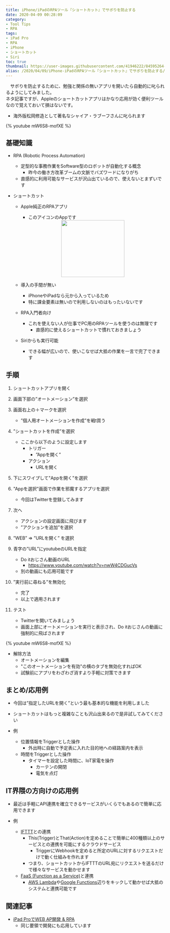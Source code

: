 ```yaml
---
title: iPhone/iPadのRPAツール『ショートカット』でサボりを防止する
date: 2020-04-09 00:28:09
category: 
- Tool Tips
- RPA
tags: 
- iPad Pro
- RPA
- iPhone
- ショートカット
- Siri
toc: true
thumbnail: https://user-images.githubusercontent.com/41946222/84595264-d083a200-ae91-11ea-9d57-a9b0a6e0ac4b.png
alias: /2020/04/09/iPhone-iPadのRPAツール『ショートカット』でサボりを防止する/
---
```

  
　サボりを防止するために、勉強と関係の無いアプリを開いたら自動的に叱られるようにしてみました。  
ネタ記事ですが、Appleのショートカットアプリはかなり応用が効く便利ツールなので覚えておいて損はないです。  
  
- 海外版松岡修造として著名なシャイア・ラブーフさんに叱られます

{% youtube mW6S8-mofXE %}

<!-- toc -->

## 基礎知識
- RPA (Robotic Process Automation)
    - 定型的な事務作業をSoftware型のロボットが自動化する概念
        - 昨今の働き方改革ブームの文脈でバズワードになりがち
    - 直感的に利用可能なサービスが沢山出ているので、使えないとまずいです

- ショートカット
    - Apple純正のRPAアプリ
        - このアイコンのAppです
          
        <div style="text-align:center;">
        <img src="https://user-images.githubusercontent.com/41946222/78804246-e0e35080-79fa-11ea-82a5-5621aaefd7a5.png" height="180px" width="200px">
        </div>

    - 導入の手間が無い
        - iPhoneやiPadなら元から入っているため
        - 特に課金要素は無いので利用しないのはもったいないです
    - RPA入門者向け
        - これを使えない人が仕事でPC用のRPAツールを使うのは無理です
            - 直感的に使えるショートカットで慣れておきましょう
    - Siriからも実行可能
        - できる幅が広いので、使いこなせば大抵の作業を一言で完了できます

## 手順
1. ショートカットアプリを開く

2. 画面下部の”オートメーション”を選択

3. 画面右上の＋マークを選択
    - ”個人用オートメーションを作成”を戦t買う

4. ”ショートカットを作成”を選択
    - ここから以下のように設定します
        - トリガー
            - ”Appを開く”
        - アクション
            - URLを開く

5. 下にスワイプして"Appを開く"を選択

6. "Appを選択"画面で作業を邪魔するアプリを選択
    - 今回はTwitterを登録してみます

7. 次へ
    - アクションの設定画面に飛びます
    - ”アクションを追加”を選択

8. ”WEB” ⇒ ”URLを開く” を選択

9. 青字の”URL”にyoutubeのURLを指定
    - Do itおじさん動画のURL
        - https://www.youtube.com/watch?v=nwW4CDGucVs
    - 別の動画にも応用可能です

10. ”実行前に尋ねる”を無効化
    - 完了
    - 以上で適用されます

11. テスト
    - Twitterを開いてみましょう
    - 画面上部にオートメーションを実行と表示され、Do itおじさんの動画に強制的に飛ばされます

{% youtube mW6S8-mofXE %}

- 解除方法
    - オートメーションを編集
    - "このオートメーションを有効"の横のタブを無効化すればOK
    - 試験前にアプリをわざわざ消すより手軽に対策できます


## まとめ/応用例
- 今回は”指定したURLを開く”という最も基本的な機能を利用しました
- ショートカットはもっと複雑なことも沢山出来るので是非試してみてください

- 例
    - 位置情報をTriggerとした操作
        - 外出時に自動で予定表に入れた目的地への経路案内を表示
    - 時間をTriggerとした操作
        - タイマーを設定した時間に、IoT家電を操作
            - カーテンの開閉
            - 電気を点灯

## IT界隈の方向けの応用例
- 最近は手軽にAPI連携を確立できるサービスがいくらでもあるので簡単に応用できます

- 例
    - [IFTTT](https://ifttt.com/my_applets)との連携
        - This(Trigger)とThat(Action)を定めることで簡単に400種類以上のサービスとの連携を可能にするクラウドサービス
            - TriggerにWebhookを定めると所定のURLに対するリクエストだけで動く仕組みを作れます
        - つまり、ショートカットからIFTTTのURL宛にリクエストを送るだけで様々なサービスを動かせます
    - [FaaS (Function as a Service)](https://knowledge.sakura.ad.jp/15940/)と連携
        - [AWS Lambda](https://aws.amazon.com/jp/lambda/)や[Google Functions](https://cloud.google.com/functions?hl=ja)辺りをキックして動かせば大抵のシステムと連携可能です

## 関連記事
- [iPad ProでWEB AP開発 & RPA](https://j-xaas.github.io/2020/03/25/iPad-Pro%E3%81%A7WEB-AP%E9%96%8B%E7%99%BA/)
    - 同じ要領で開発にも応用しています
